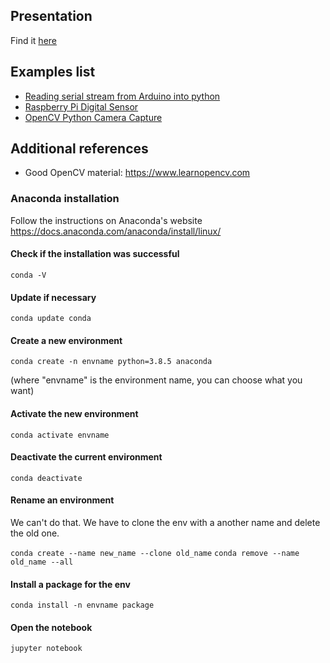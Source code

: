 ## Presentation

Find it [here](presentations/MRAC_HARDWARE_II_2021_D2.pdf)

## Examples list

- [Reading serial stream from Arduino into python](examples/python_serial.py)
- [Raspberry Pi Digital Sensor](examples/raspberrypi_digital_sensor.py)
- [OpenCV Python Camera Capture](examples/opencv_python_video_capture.py)

## Additional references

- Good OpenCV material: https://www.learnopencv.com

### Anaconda installation

Follow the instructions on Anaconda's website
https://docs.anaconda.com/anaconda/install/linux/


####  Check if the installation was successful

`conda -V`

#### Update if necessary

`conda update conda`

#### Create a new environment

`conda create -n envname python=3.8.5 anaconda`

(where "envname" is the environment name, you can choose what you want)

#### Activate the new environment
`conda activate envname`

#### Deactivate the current environment
`conda deactivate`

#### Rename an environment

We can't do that. We have to clone the env with a another name and delete the old one.

`conda create --name new_name --clone old_name`
`conda remove --name old_name --all`

#### Install a package for the env

`conda install -n envname package`

#### Open the notebook

`jupyter notebook`
